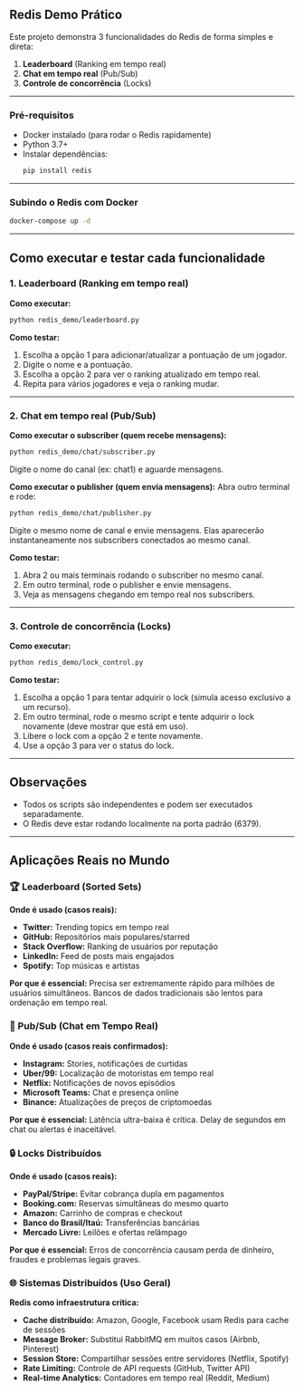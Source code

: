 
## Redis Demo Prático

Este projeto demonstra 3 funcionalidades do Redis de forma simples e direta:

1. **Leaderboard** (Ranking em tempo real)
2. **Chat em tempo real** (Pub/Sub)
3. **Controle de concorrência** (Locks)

---

### Pré-requisitos

- Docker instalado (para rodar o Redis rapidamente)
- Python 3.7+
- Instalar dependências:
  ```bash
  pip install redis
  ```

---

### Subindo o Redis com Docker

```bash
docker-compose up -d
```

---

## Como executar e testar cada funcionalidade

### 1. Leaderboard (Ranking em tempo real)

**Como executar:**
```bash
python redis_demo/leaderboard.py
```

**Como testar:**
1. Escolha a opção 1 para adicionar/atualizar a pontuação de um jogador.
2. Digite o nome e a pontuação.
3. Escolha a opção 2 para ver o ranking atualizado em tempo real.
4. Repita para vários jogadores e veja o ranking mudar.

---

### 2. Chat em tempo real (Pub/Sub)

**Como executar o subscriber (quem recebe mensagens):**
```bash
python redis_demo/chat/subscriber.py
```
Digite o nome do canal (ex: chat1) e aguarde mensagens.

**Como executar o publisher (quem envia mensagens):**
Abra outro terminal e rode:
```bash
python redis_demo/chat/publisher.py
```
Digite o mesmo nome de canal e envie mensagens. Elas aparecerão instantaneamente nos subscribers conectados ao mesmo canal.

**Como testar:**
1. Abra 2 ou mais terminais rodando o subscriber no mesmo canal.
2. Em outro terminal, rode o publisher e envie mensagens.
3. Veja as mensagens chegando em tempo real nos subscribers.

---

### 3. Controle de concorrência (Locks)

**Como executar:**
```bash
python redis_demo/lock_control.py
```

**Como testar:**
1. Escolha a opção 1 para tentar adquirir o lock (simula acesso exclusivo a um recurso).
2. Em outro terminal, rode o mesmo script e tente adquirir o lock novamente (deve mostrar que está em uso).
3. Libere o lock com a opção 2 e tente novamente.
4. Use a opção 3 para ver o status do lock.

---

## Observações

- Todos os scripts são independentes e podem ser executados separadamente.
- O Redis deve estar rodando localmente na porta padrão (6379).

---

## Aplicações Reais no Mundo

### 🏆 Leaderboard (Sorted Sets)
**Onde é usado (casos reais):**
- **Twitter:** Trending topics em tempo real
- **GitHub:** Repositórios mais populares/starred
- **Stack Overflow:** Ranking de usuários por reputação
- **LinkedIn:** Feed de posts mais engajados
- **Spotify:** Top músicas e artistas

**Por que é essencial:** Precisa ser extremamente rápido para milhões de usuários simultâneos. Bancos de dados tradicionais são lentos para ordenação em tempo real.

### 💬 Pub/Sub (Chat em Tempo Real)
**Onde é usado (casos reais confirmados):**
- **Instagram:** Stories, notificações de curtidas
- **Uber/99:** Localização de motoristas em tempo real
- **Netflix:** Notificações de novos episódios
- **Microsoft Teams:** Chat e presença online
- **Binance:** Atualizações de preços de criptomoedas

**Por que é essencial:** Latência ultra-baixa é crítica. Delay de segundos em chat ou alertas é inaceitável.

### 🔒 Locks Distribuídos
**Onde é usado (casos reais):**
- **PayPal/Stripe:** Evitar cobrança dupla em pagamentos
- **Booking.com:** Reservas simultâneas do mesmo quarto
- **Amazon:** Carrinho de compras e checkout
- **Banco do Brasil/Itaú:** Transferências bancárias
- **Mercado Livre:** Leilões e ofertas relâmpago

**Por que é essencial:** Erros de concorrência causam perda de dinheiro, fraudes e problemas legais graves.

### 🌐 Sistemas Distribuídos (Uso Geral)
**Redis como infraestrutura crítica:**
- **Cache distribuído:** Amazon, Google, Facebook usam Redis para cache de sessões
- **Message Broker:** Substitui RabbitMQ em muitos casos (Airbnb, Pinterest)
- **Session Store:** Compartilhar sessões entre servidores (Netflix, Spotify)
- **Rate Limiting:** Controle de API requests (GitHub, Twitter API)
- **Real-time Analytics:** Contadores em tempo real (Reddit, Medium)
